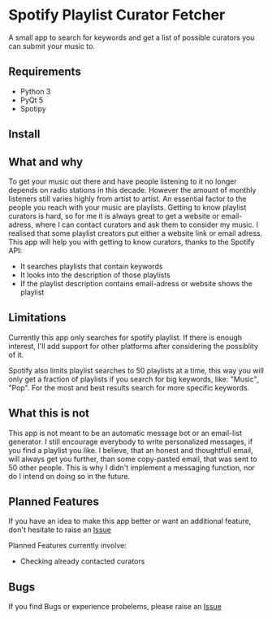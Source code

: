 # Spotify Playlist Curator Fetcher
A small app to search for keywords and get a list of possible curators you can submit your music to.

## Requirements
- Python 3
- PyQt 5
- Spotipy

## Install

## What and why
To get your music out there and have people listening to it no longer depends on radio stations in this decade.
However the amount of monthly listeners still varies highly from artist to artist.
An essential factor to the people you reach with your music are playlists.
Getting to know playlist curators is hard, so for me it is always great to get a website or email-adress, where
I can contact curators and ask them to consider my music.
I realised that some playlist creators put either a website link or email adress.
This app will help you with getting to know curators, thanks to the Spotify API:

- It searches playlists that contain keywords
- It looks into the description of those playlists
- If the playlist description contains email-adress or website shows the playlist

## Limitations
Currently this app only searches for spotify playlist.
If there is enough interest, I'll add support for other platforms after considering the possiblity of it.

Spotify also limits playlist searches to 50 playlists at a time, this way you will only get a fraction
of playlists if you search for big keywords, like: "Music", "Pop".
For the most and best results search for more specific keywords.

## What this is not
This app is not meant to be an automatic message bot or an email-list generator.
I still encourage everybody to write personalized messages, if you find a playlist you like.
I believe, that an honest and thoughtfull email, will always get you further, than some copy-pasted email,
that was sent to 50 other people.
This is why I didn't implement a messaging function, nor do I intend on doing so in the future.

## Planned Features
If you have an idea to make this app better or want an additional feature, don't hesitate to raise an [Issue](https://github.com/MLK97/Spotify-Playlist-Curator-Fetcher/issues)

Planned Features currently involve:
- Checking already contacted curators

## Bugs
If you find Bugs or experience probelems, please raise an [Issue](https://github.com/MLK97/Spotify-Playlist-Curator-Fetcher/issues)
